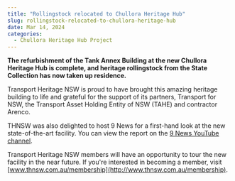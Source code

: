 ```yaml
---
title: "Rollingstock relocated to Chullora Heritage Hub"
slug: rollingstock-relocated-to-chullora-heritage-hub
date: Mar 14, 2024
categories:
  - Chullora Heritage Hub Project
---
```



**The refurbishment of the Tank Annex Building at the new Chullora Heritage Hub is complete, and heritage rollingstock from the State Collection has now taken up residence.**

Transport Heritage NSW is proud to have brought this amazing heritage building to life and grateful for the support of its partners, Transport for NSW, the Transport Asset Holding Entity of NSW (TAHE) and contractor Arenco.

THNSW was also delighted to host 9 News for a first-hand look at the new state-of-the-art facility. You can view the report on the [9 News YouTube channel](https://www.youtube.com/watch?v=hOY6WimGNIg).

Transport Heritage NSW members will have an opportunity to tour the new facility in the near future. If you're interested in becoming a member, visit [www.thnsw.com.au/membership](http://www.thnsw.com.au/membership).
